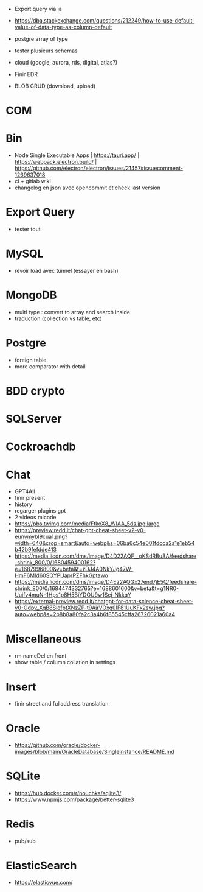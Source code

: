 - Export query via ia

- https://dba.stackexchange.com/questions/212249/how-to-use-default-value-of-data-type-as-column-default
- postgre array of type
- tester plusieurs schemas




- cloud (google, aurora, rds, digital, atlas?)
- Finir EDR
- BLOB CRUD (download, upload)












# COM

# Bin
- Node Single Executable Apps | https://tauri.app/ | https://webpack.electron.build/ | https://github.com/electron/electron/issues/21457#issuecomment-1269637018
- ci + gitlab wiki
- changelog en json avec opencommit et check last version

# Export Query
- tester tout

# MySQL
- revoir load avec tunnel (essayer en bash)

# MongoDB
- multi type : convert to array and search inside
- traduction (collection vs table, etc)

# Postgre
- foreign table
- more comparator with detail

# BDD crypto

# SQLServer

# Cockroachdb

# Chat
- GPT4All
- finir present
- history
- regarger plugins gpt
- 2 videos micode
- https://pbs.twimg.com/media/FtkoX8_WIAA_5ds.jpg:large
- https://preview.redd.it/chat-gpt-cheat-sheet-v2-v0-eunvmybl9cua1.png?width=640&crop=smart&auto=webp&s=06ba6c54e001fdcca2a1e1eb54b42b9fefdde413
- https://media.licdn.com/dms/image/D4D22AQF__oKSdRBu8A/feedshare-shrink_800/0/1680459400162?e=1687996800&v=beta&t=zDJ4A0NkYJg47W-HmF6MId60SOYPUaprPZFhkGptawo
- https://media.licdn.com/dms/image/D4E22AQGx27end7jE5Q/feedshare-shrink_800/0/1684474332765?e=1688601600&v=beta&t=g1NR0-Uuifv4muNn1Hps1p8H5BjYDOU9w1Sej-NkkqY
- https://external-preview.redd.it/chatgpt-for-data-science-cheat-sheet-v0-Odpv_XqB8SiefptXNzZP-t9AjrVOxg0IF81UuKFx2sw.jpg?auto=webp&s=2b8b8a80fa2c3a4b6f85545cffa26726021a60a4











# Miscellaneous
- rm nameDel en front
- show table / column collation in settings

# Insert
- finir street and fulladdress translation

# Oracle
- https://github.com/oracle/docker-images/blob/main/OracleDatabase/SingleInstance/README.md

# SQLite
- https://hub.docker.com/r/nouchka/sqlite3/
- https://www.npmjs.com/package/better-sqlite3

# Redis
- pub/sub

# ElasticSearch
- https://elasticvue.com/
